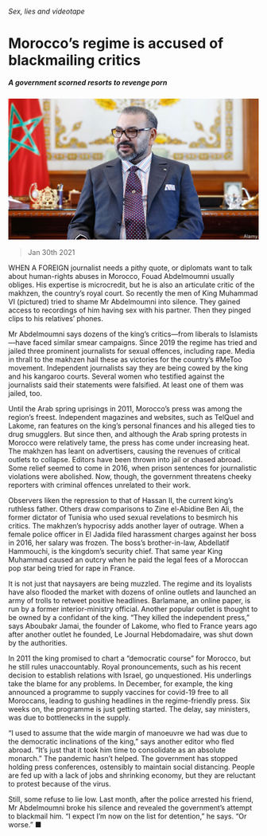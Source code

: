 ###### Sex, lies and videotape

# Morocco’s regime is accused of blackmailing critics 

##### A government scorned resorts to revenge porn 

![image](images/20210130_MAP003_0.jpg) 

> Jan 30th 2021 


WHEN A FOREIGN journalist needs a pithy quote, or diplomats want to talk about human-rights abuses in Morocco, Fouad Abdelmoumni usually obliges. His expertise is microcredit, but he is also an articulate critic of the makhzen, the country’s royal court. So recently the men of King Muhammad VI (pictured) tried to shame Mr Abdelmoumni into silence. They gained access to recordings of him having sex with his partner. Then they pinged clips to his relatives’ phones.


Mr Abdelmoumni says dozens of the king’s critics—from liberals to Islamists—have faced similar smear campaigns. Since 2019 the regime has tried and jailed three prominent journalists for sexual offences, including rape. Media in thrall to the makhzen hail these as victories for the country’s #MeToo movement. Independent journalists say they are being cowed by the king and his kangaroo courts. Several women who testified against the journalists said their statements were falsified. At least one of them was jailed, too.



Until the Arab spring uprisings in 2011, Morocco’s press was among the region’s freest. Independent magazines and websites, such as TelQuel and Lakome, ran features on the king’s personal finances and his alleged ties to drug smugglers. But since then, and although the Arab spring protests in Morocco were relatively tame, the press has come under increasing heat. The makhzen has leant on advertisers, causing the revenues of critical outlets to collapse. Editors have been thrown into jail or chased abroad. Some relief seemed to come in 2016, when prison sentences for journalistic violations were abolished. Now, though, the government threatens cheeky reporters with criminal offences unrelated to their work.


Observers liken the repression to that of Hassan II, the current king’s ruthless father. Others draw comparisons to Zine el-Abidine Ben Ali, the former dictator of Tunisia who used sexual revelations to besmirch his critics. The makhzen’s hypocrisy adds another layer of outrage. When a female police officer in El Jadida filed harassment charges against her boss in 2016, her salary was frozen. The boss’s brother-in-law, Abdellatif Hammouchi, is the kingdom’s security chief. That same year King Muhammad caused an outcry when he paid the legal fees of a Moroccan pop star being tried for rape in France.


It is not just that naysayers are being muzzled. The regime and its loyalists have also flooded the market with dozens of online outlets and launched an army of trolls to retweet positive headlines. Barlamane, an online paper, is run by a former interior-ministry official. Another popular outlet is thought to be owned by a confidant of the king. “They killed the independent press,” says Aboubakr Jamai, the founder of Lakome, who fled to France years ago after another outlet he founded, Le Journal Hebdomadaire, was shut down by the authorities.


In 2011 the king promised to chart a “democratic course” for Morocco, but he still rules unaccountably. Royal pronouncements, such as his recent decision to establish relations with Israel, go unquestioned. His underlings take the blame for any problems. In December, for example, the king announced a programme to supply vaccines for covid-19 free to all Moroccans, leading to gushing headlines in the regime-friendly press. Six weeks on, the programme is just getting started. The delay, say ministers, was due to bottlenecks in the supply.


“I used to assume that the wide margin of manoeuvre we had was due to the democratic inclinations of the king,” says another editor who fled abroad. “It’s just that it took him time to consolidate as an absolute monarch.” The pandemic hasn’t helped. The government has stopped holding press conferences, ostensibly to maintain social distancing. People are fed up with a lack of jobs and shrinking economy, but they are reluctant to protest because of the virus.


Still, some refuse to lie low. Last month, after the police arrested his friend, Mr Abdelmoumni broke his silence and revealed the government’s attempt to blackmail him. “I expect I’m now on the list for detention,” he says. “Or worse.” ■

